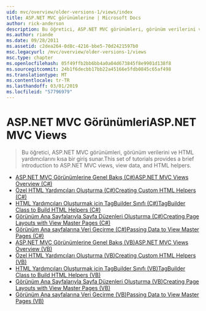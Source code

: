 ```yaml
---
uid: mvc/overview/older-versions-1/views/index
title: ASP.NET MVC görünümlerine | Microsoft Docs
author: rick-anderson
description: Bu öğretici, ASP.NET MVC görünümleri, görünüm verilerini ve HTML yardımcılarını kısa bir giriş sunar.
ms.author: riande
ms.date: 09/28/2011
ms.assetid: c2dea264-0d8c-4216-bbe5-70d2421597b0
msc.legacyurl: /mvc/overview/older-versions-1/views
msc.type: chapter
ms.openlocfilehash: 05f49ffb2bb6bb4a0a04d673845f8e9901d138f8
ms.sourcegitcommit: 24b1f6decbb17bb22a45166e5fdb0845c65af498
ms.translationtype: MT
ms.contentlocale: tr-TR
ms.lasthandoff: 03/01/2019
ms.locfileid: "57796979"
---
```

<a name="aspnet-mvc-views"></a><span data-ttu-id="686f0-103">ASP.NET MVC Görünümleri</span><span class="sxs-lookup"><span data-stu-id="686f0-103">ASP.NET MVC Views</span></span>
====================
> <span data-ttu-id="686f0-104">Bu öğretici, ASP.NET MVC görünümleri, görünüm verilerini ve HTML yardımcılarını kısa bir giriş sunar.</span><span class="sxs-lookup"><span data-stu-id="686f0-104">This set of tutorials provides a brief introduction to ASP.NET MVC views, view data, and HTML helpers.</span></span>


- [<span data-ttu-id="686f0-105">ASP.NET MVC Görünümlerine Genel Bakış (C#)</span><span class="sxs-lookup"><span data-stu-id="686f0-105">ASP.NET MVC Views Overview (C#)</span></span>](asp-net-mvc-views-overview-cs.md)
- [<span data-ttu-id="686f0-106">Özel HTML Yardımcıları Oluşturma (C#)</span><span class="sxs-lookup"><span data-stu-id="686f0-106">Creating Custom HTML Helpers (C#)</span></span>](creating-custom-html-helpers-cs.md)
- [<span data-ttu-id="686f0-107">HTML Yardımcıları Oluşturmak için TagBuilder Sınıfı (C#)</span><span class="sxs-lookup"><span data-stu-id="686f0-107">TagBuilder Class to Build HTML Helpers (C#)</span></span>](using-the-tagbuilder-class-to-build-html-helpers-cs.md)
- [<span data-ttu-id="686f0-108">Görünüm Ana Sayfalarıyla Sayfa Düzenleri Oluşturma (C#)</span><span class="sxs-lookup"><span data-stu-id="686f0-108">Creating Page Layouts with View Master Pages (C#)</span></span>](creating-page-layouts-with-view-master-pages-cs.md)
- [<span data-ttu-id="686f0-109">Görünüm Ana sayfalarına Veri Geçirme (C#)</span><span class="sxs-lookup"><span data-stu-id="686f0-109">Passing Data to View Master Pages (C#)</span></span>](passing-data-to-view-master-pages-cs.md)
- [<span data-ttu-id="686f0-110">ASP.NET MVC Görünümlerine Genel Bakış (VB)</span><span class="sxs-lookup"><span data-stu-id="686f0-110">ASP.NET MVC Views Overview (VB)</span></span>](asp-net-mvc-views-overview-vb.md)
- [<span data-ttu-id="686f0-111">Özel HTML Yardımcıları Oluşturma (VB)</span><span class="sxs-lookup"><span data-stu-id="686f0-111">Creating Custom HTML Helpers (VB)</span></span>](creating-custom-html-helpers-vb.md)
- [<span data-ttu-id="686f0-112">HTML Yardımcıları Oluşturmak için TagBuilder Sınıfı (VB)</span><span class="sxs-lookup"><span data-stu-id="686f0-112">TagBuilder Class to Build HTML Helpers (VB)</span></span>](using-the-tagbuilder-class-to-build-html-helpers-vb.md)
- [<span data-ttu-id="686f0-113">Görünüm Ana Sayfalarıyla Sayfa Düzenleri Oluşturma (VB)</span><span class="sxs-lookup"><span data-stu-id="686f0-113">Creating Page Layouts with View Master Pages (VB)</span></span>](creating-page-layouts-with-view-master-pages-vb.md)
- [<span data-ttu-id="686f0-114">Görünüm Ana sayfalarına Veri Geçirme (VB)</span><span class="sxs-lookup"><span data-stu-id="686f0-114">Passing Data to View Master Pages (VB)</span></span>](passing-data-to-view-master-pages-vb.md)
